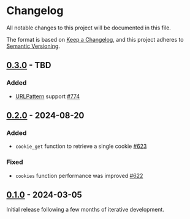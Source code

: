 # Changelog

All notable changes to this project will be documented in this file.

The format is based on [Keep a Changelog](https://keepachangelog.com/en/1.0.0/), and this project adheres
to [Semantic Versioning](https://semver.org/spec/v2.0.0.html).

## [0.3.0] - TBD

### Added

* [URLPattern](https://urlpattern.spec.whatwg.org/) support [#774](https://github.com/omnigres/omnigres/pull/774])

## [0.2.0] - 2024-08-20

### Added

* `cookie_get` function to retrieve a single cookie [#623](https://github.com/omnigres/omnigres/pull/623])

### Fixed

* `cookies` function performance was improved [#622](https://github.com/omnigres/omnigres/pull/622])

## [0.1.0] - 2024-03-05

Initial release following a few months of iterative development.

[Unreleased]: https://github.com/omnigres/omnigres/commits/next/omni_httpd

[0.1.0]: [https://github.com/omnigres/omnigres/pull/511]

[0.2.0]: [https://github.com/omnigres/omnigres/pull/621]

[0.3.0]: [https://github.com/omnigres/omnigres/pull/773]
